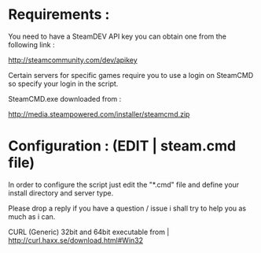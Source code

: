 
# Requirements :

You need to have a SteamDEV API key you can obtain one from the following link :

http://steamcommunity.com/dev/apikey

Certain servers for specific games require you to use a login on SteamCMD so specify your login in the script.

SteamCMD.exe downloaded from :

http://media.steampowered.com/installer/steamcmd.zip

# Configuration : (EDIT | steam.cmd file)

In order to configure the script just edit the "*.cmd" file and define your install directory and server type.

Please drop a reply if you have a question / issue i shall try to help you as much as i can.


CURL (Generic) 32bit and 64bit executable from | http://curl.haxx.se/download.html#Win32
